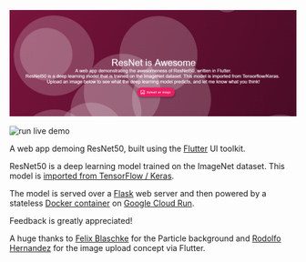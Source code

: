 ![alt text](https://github.com/btphan95/resnet-is-awesome/blob/master/assets/preview.png?raw=true)

![run live demo](https://img.shields.io/badge/live-demo-blueviolet?style=for-the-badge&logo=appveyor?link=http://resnet.surge.sh/#/&link=http://resnet.surge.sh/#/)

A web app demoing ResNet50, built using the [Flutter](https://flutter.dev/) UI toolkit.

ResNet50 is a deep learning model trained on the ImageNet dataset. This model is [imported from TensorFlow / Keras](https://keras.io/api/applications/resnet/#resnet50-function). 

The model is served over a [Flask](https://flask.palletsprojects.com/en/1.1.x/) web server and then powered by a stateless [Docker container](https://www.docker.com/resources/what-container) on [Google Cloud Run](https://cloud.google.com/run).

Feedback is greatly appreciated!

A huge thanks to [Felix Blaschke](https://github.com/felixblaschke) for the Particle background and [Rodolfo Hernandez](https://github.com/rjcalifornia) for the image upload concept via Flutter.
